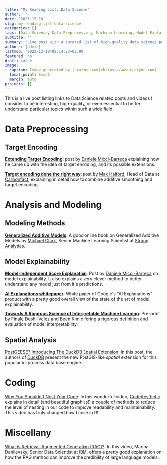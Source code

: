 ```yaml
---
title: "My Reading List: Data Science"
author: ''
date: '2023-12-10'
slug: my-reading-list-data-science
categories: []
tags: [Data Science, Data Preprocessing, Machine Learning, Model Explainability, Model Interpretability]
subtitle: ''
summary: 'Live post with a curated list of high-quality data science posts and videos I found enlightening.'
authors: [admin]
lastmod: '2023-12-10T08:14:23+02:00'
featured: no
draft: false
image:
  caption: Image generated by [craiyon.com](https://www.craiyon.com)
  focal_point: Smart
  margin: auto
projects: []
---
```


This is a live post listing links to Data Science related posts and videos I consider to be interesting, high-quality, or even essential to better understand particular topics within such a wide field. 

# Data Preprocessing

## Target Encoding

[**Extending Target Encoding**](https://towardsdatascience.com/extending-target-encoding-443aa9414cae): post by [Daniele Micci-Barreca](https://www.aitimejournal.com/interview-with-daniele-micci-barreca-product-analytics-lead-data-science-google/30110/) explaining how he came up with the idea of target encoding, and its possible extensions.

[**Target encoding done the right way**](https://maxhalford.github.io/blog/target-encoding/): post by [Max Halford](https://maxhalford.github.io/bio/), Head of Data at [Carbonfact](https://www.carbonfact.com/), explaining in detail how to combine additive smoothing and target encoding.

# Analysis and Modeling

## Modeling Methods

[**Generalized Additive Models**](https://m-clark.github.io/generalized-additive-models/): A good online book on Generalized Additive Models by [Michael Clark](https://m-clark.github.io/about.html), Senior Machine Learning Scientist at [Strong Analytics](https://www.strong.io/).

## Model Explainability

[**Model-Independent Score Explanation**](https://towardsdatascience.com/a-simple-model-independent-score-explanation-method-c17002d66da7): Post by [Daniele Micci-Barreca](https://www.aitimejournal.com/interview-with-daniele-micci-barreca-product-analytics-lead-data-science-google/30110/) on model explainability. It also explains a very clever method to better understand any model just from it's predictions.

[**AI Explanations whitepaper**](https://storage.googleapis.com/cloud-ai-whitepapers/AI%20Explainability%20Whitepaper.pdf): White paper of Google's "AI Explanations" product with a pretty good overall view of the state of the art of model explainability.

[**Towards A Rigorous Science of Interpretable Machine Learning**](https://arxiv.org/abs/1702.08608): Pre-print by Finale Doshi-Velez and Been Kim offering a rigorous definition and evaluation of model interpretability.

## Spatial Analysis

[PostGEESE? Introducing The DuckDB Spatial Extension](https://duckdb.org/2023/04/28/spatial.html): In this post, the authors of [DuckDB](https://duckdb.org/) present the new PostGIS-like *spatial* extension for this popular in-process data base engine.

# Coding

[Why You Shouldn't Nest Your Code](https://youtu.be/CFRhGnuXG-4?si=7Xr3E9L7GFvoRJqA): In this wonderful video, [CodeAesthetic](https://www.youtube.com/@CodeAesthetic) explains in detail (and beautiful graphics!) a couple of methods to reduce the level of nesting in our code to improve readability and maintainability. This video has truly changed how I code in R!

# Miscellany

[What is Retrieval-Augmented Generation (RAG)?](https://youtu.be/T-D1OfcDW1M?si=sAZO-5NGD8yF2WYe): In this video, Marina Danilevsky, Senior Data Scientist at IBM, offers a pretty good explanation on how the RAG method can improve the credibility of large language models.
